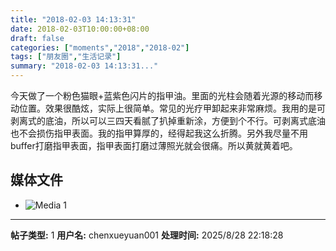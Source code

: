 ```yaml
---
title: "2018-02-03 14:13:31"
date: 2018-02-03T10:00:00+08:00
draft: false
categories: ["moments","2018","2018-02"]
tags: ["朋友圈","生活记录"]
summary: "2018-02-03 14:13:31..."
---
```


今天做了一个粉色猫眼+蓝紫色闪片的指甲油。里面的光柱会随着光源的移动而移动位置。效果很酷炫，实际上很简单。常见的光疗甲卸起来非常麻烦。我用的是可剥离式的底油，所以可以三四天看腻了扒掉重新涂，方便到个不行。可剥离式底油也不会损伤指甲表面。我的指甲算厚的，经得起我这么折腾。另外我尽量不用buffer打磨指甲表面，指甲表面打磨过薄照光就会很痛。所以黄就黄着吧。

## 媒体文件

- ![Media 1](/Moments/photos/2018-02-03/201802031413310.jpg)

---

**帖子类型:** 1
**用户名:** chenxueyuan001
**处理时间:** 2025/8/28 22:18:28
